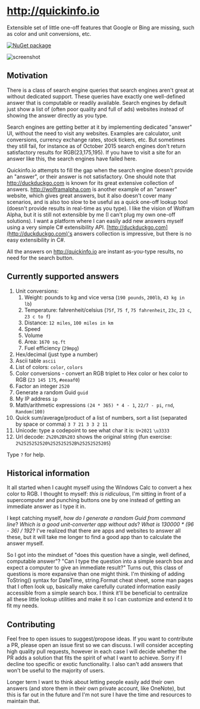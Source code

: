 # http://quickinfo.io
Extensible set of little one-off features that Google or Bing are missing, such as color and unit conversions, etc.

[![NuGet package](https://img.shields.io/nuget/v/GuiLabs.QuickInfo.svg)](https://nuget.org/packages/GuiLabs.QuickInfo)

![screenshot](https://github.com/KirillOsenkov/QuickInfo/raw/master/docs/Demo.gif)

## Motivation

There is a class of search engine queries that search engines aren't great at without dedicated support. These queries have exactly one well-defined answer that is computable or readily available. Search engines by default just show a list of (often poor quality and full of ads) websites instead of showing the answer directly as you type.

Search engines are getting better at it by implementing dedicated "answer" UI, without the need to visit any websites. Examples are calculator, unit conversions, currency exchange rates, stock tickers, etc. But sometimes they still fail, for instance as of October 2015 search engines don't return satisfactory results for RGB(23,175,195). If you have to visit a site for an answer like this, the search engines have failed here.

Quickinfo.io attempts to fill the gap when the search engine doesn't provide an "answer", or their answer is not satisfactory. One should note that http://duckduckgo.com is known for its great extensive collection of answers. http://wolframalpha.com is another example of an "answer" website, which gives great answers, but it also doesn't cover many scenarios, and is also too slow to be useful as a quick one-off lookup tool (doesn't provide results in real-time as you type). I like the vision of Wolfram Alpha, but it is still not extensible by me (I can't plug my own one-off solutions). I want a platform where I can easily add new answers myself using a very simple C# extensibility API. [http://duckduckgo.com](http://duckduckgo.com)'s answers collection is impressive, but there is no easy extensibility in C#.

All the answers on http://quickinfo.io are instant as-you-type results, no need for the search button.

## Currently supported answers

1. Unit conversions:
   1. Weight: pounds to kg and vice versa (`190 pounds`, `200lb`, `43 kg in lb`)
   1. Temperature: fahrenheit/celsius (`75f`, `75 f`, `75 fahrenheit`, `23c`, `23 c`, `23 c to f`)
   1. Distance: `12 miles`, `100 miles in km`
   1. Speed
   1. Volume
   1. Area: `1670 sq.ft`
   1. Fuel efficiency (`29mpg`)
1. Hex/decimal (just type a number)
1. Ascii table `ascii`
1. List of colors: `color`, `colors`
1. Color conversions - convert an RGB triplet to Hex color or hex color to RGB (`23 145 175`, `#eeaaf0`)
1. Factor an integer `2520`
1. Generate a random Guid `guid`
1. My IP address `ip`
1. Math/arithmetic expressions `(24 * 365) * 4 - 1`, `22/7 - pi`, `rnd`, `Random(100)`
1. Quick sum/average/product of a list of numbers, sort a list (separated by space or comma) `3 7 21 3 3 2 11`
1. Unicode: type a codepoint to see what char it is: `U+2021` `\u3333`
1. Url decode: `2%20%2B%203` shows the original string (fun exercise: `2%2525252520%252525252B%25252525205`)

Type `?` for help.

## Historical information

It all started when I caught myself using the Windows Calc to convert a hex color to RGB. I thought to myself: _this is ridiculous_, I'm sitting in front of a supercomputer and punching buttons one by one instead of getting an immediate answer as I type it in.

I kept catching myself, _how do I generate a random Guid from command line_? _Which is a good unit-converter app without ads_? _What is 130000 * (96 - 36) / 192_? I've realized that there are apps and websites to answer all these, but it will take me longer to find a good app than to calculate the answer myself.

So I got into the mindset of "does this question have a single, well defined, computable answer"? "Can I type the question into a simple search box and expect a computer to give an immediate result?" Turns out, this class of questions is more expansive than one might think. I'm thinking of adding ToString() syntax for DateTime, string.Format cheat sheet, some man pages that I often look up, basically make carefully curated information easily accessible from a simple search box. I think it'll be beneficial to centralize all these little lookup utilities and make it so I can customize and extend it to fit my needs.

## Contributing

Feel free to open issues to suggest/propose ideas. If you want to contribute a PR, please open an issue first so we can discuss. I will consider accepting high quality pull requests, however in each case I will decide whether the PR adds a solution that fits the spirit of what I want to achieve. Sorry if I decline too specific or exotic functionality. I also can't add answers that won't be useful to the majority of users.

Longer term I want to think about letting people easily add their own answers (and store them in their own private account, like OneNote), but this is far out in the future and I'm not sure I have the time and resources to maintain that.

